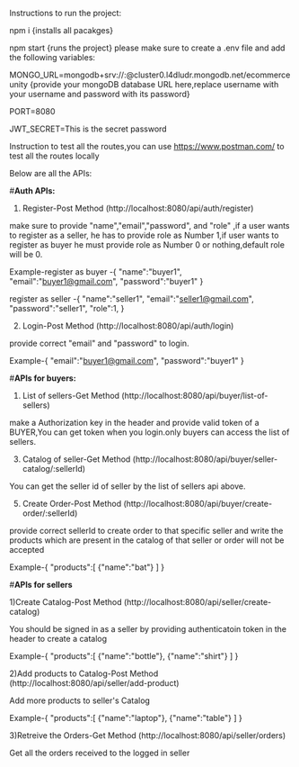 Instructions to run the project:

npm i {installs all pacakges}

npm start {runs the project}
please make sure to create a .env file and add the following variables:

MONGO_URL=mongodb+srv://<username>:<password>@cluster0.l4dludr.mongodb.net/ecommerceunity  {provide your mongoDB database URL here,replace username with your username and password with its password}

PORT=8080

JWT_SECRET=This is the secret password

Instruction to test all the routes,you can use https://www.postman.com/ to test all the routes locally

Below are all the APIs:

#**Auth APIs:**
1) Register-Post Method (http://localhost:8080/api/auth/register)

  make sure to provide "name","email","password", and "role" ,if a user wants to register as a seller,
  he has to provide role as Number 1,if user wants to register as buyer he must provide role as Number 0 or nothing,default role will be 0.

  Example-register as buyer -{
    "name":"buyer1",
    "email":"buyer1@gmail.com",
    "password":"buyer1"
}

register as seller -{
    "name":"seller1",
    "email":"seller1@gmail.com",
    "password":"seller1",
    "role":1,
}

2) Login-Post Method (http://localhost:8080/api/auth/login)

  provide correct "email" and "password" to login.

Example-{
    "email":"buyer1@gmail.com",
    "password":"buyer1"
}

#**APIs for buyers:**

1) List of sellers-Get Method (http://localhost:8080/api/buyer/list-of-sellers)

  make a Authorization key in the header and provide valid token of a BUYER,You can get token when you login.only buyers can access the list of sellers.

3) Catalog of seller-Get Method (http://localhost:8080/api/buyer/seller-catalog/:sellerId)

  You can get the seller id of seller by the list of sellers api above.

5) Create Order-Post Method (http://localhost:8080/api/buyer/create-order/:sellerId)

  provide correct sellerId to create order to that specific seller and write the products which are present in the catalog of that seller or order will not be accepted

Example-{
    "products":[
        {"name":"bat"}
    ]
}

#**APIs for sellers**

1)Create Catalog-Post Method (http://localhost:8080/api/seller/create-catalog)

  You should be signed in as a seller by providing authenticatoin token in the header to create a catalog

  Example-{
    "products":[
        {"name":"bottle"},
        {"name":"shirt"}
    ]
}

2)Add products to Catalog-Post Method (http://localhost:8080/api/seller/add-product)

  Add more products to seller's Catalog

   Example-{
    "products":[
        {"name":"laptop"},
        {"name":"table"}
    ]
}

3)Retreive the Orders-Get Method (http://localhost:8080/api/seller/orders)

  Get all the orders received to the logged in seller 
  




